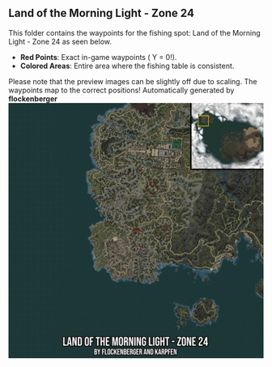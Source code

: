 ## Land of the Morning Light - Zone 24
This folder contains the waypoints for the fishing spot: Land of the Morning Light - Zone 24 as seen below.

- **Red Points**: Exact in-game waypoints ( Y = 0!).
- **Colored Areas**: Entire area where the fishing table is consistent.

Please note that the preview images can be slightly off due to scaling. The waypoints map to the correct positions!
Automatically generated by **flockenberger**
![preview_Land of the Morning Light - Zone 24](./Preview.webp)